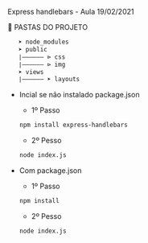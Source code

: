  Express handlebars - Aula 19/02/2021
 
 📂 PASTAS DO PROJETO
 
 ```bash
    ➤ node_modules
    ➤ public
    ∣―――――― ⊳ css
    ∣―――――― ⊳ img
    ➤ views
    ∣―――――― ➤ layouts
 ```

- Incial se não instalado package.json

    - 1º Passo
  
    ```bash
    npm install express-handlebars
    ```

    - 2º Pesso
  
    ```bash
    node index.js
    ```

- Com package.json

    - 1º Passo
  
    ```bash
    npm install 
    ```

    - 2º Pesso
  
    ```bash
    node index.js
    ```
